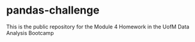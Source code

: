 # pandas-challenge
This is the public repository for the Module 4 Homework in the UofM Data Analysis Bootcamp
